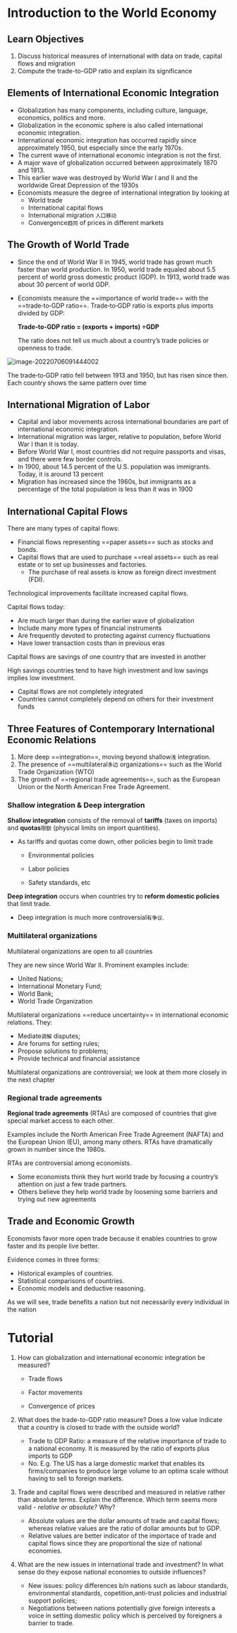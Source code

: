 # Introduction to the World Economy

## Learn Objectives

1. Discuss historical measures of international with data on trade, capital flows and migration
2. Compute the trade-to-GDP ratio and explain its significance

## Elements of International Economic Integration

- Globalization has many components, including culture, language, economics, politics and more.
- Globalization in the economic sphere is also called international economic integration.
- International economic integration has occurred rapidly since approximately 1950, but especially since the early 1970s.
- The current wave of international economic integration is not the first.
- A major wave of globalization occurred between approximately 1870 and 1913.
- This earlier wave was destroyed by World War I and II and the worldwide Great Depression of the 1930s
- Economists measure the degree of  international integration by looking at 
  - World trade
  - International capital flows
  - International migration `人口移动`
  - Convergence`趋同` of prices in different markets

## The Growth of World Trade

- Since the end of World War II in 1945, world trade has grown much faster than world production. In 1950, world trade equaled about 5.5 percent of world gross domestic product (GDP). In 1913, world trade was about 30 percent of world GDP.

- Economists measure the ==importance of world trade== with the ==trade‐to‐GDP ratio==. Trade‐to‐GDP ratio is exports plus imports divided by GDP:

  **Trade‐to‐GDP ratio = (exports + imports) ÷GDP**

  The ratio does not tell us much about a country’s trade policies or openness to trade.

![image-20220706091444002](./img/image-20220706091444002.png)

The trade‐to‐GDP ratio fell between 1913 and 1950, but has risen since then.
Each country shows the same pattern over time

## International Migration of Labor

- Capital and labor movements across international boundaries are part of international economic integration.
- International migration was larger, relative to population, before World War I than it is today.
- Before World War I, most countries did not require passports and visas, and there were few border controls.
- In 1900, about 14.5 percent of the U.S. population was immigrants. Today, it is around 13 percent
- Migration has increased since the 1960s, but immigrants as a percentage of the total population is less than it was in 1900

## International Capital Flows

There are many types of capital flows:

- Financial flows representing ==paper assets== such as stocks and bonds.
- Capital flows that are used to purchase ==real assets== such as real estate or to set up businesses and factories.
  - The purchase of real assets is know as foreign direct investment (FDI).

Technological improvements facilitate increased capital flows.

Capital flows today:

- Are much larger than during the earlier wave of globalization
- Include many more types of financial instruments
- Are frequently devoted to protecting against currency fluctuations
- Have lower transaction costs than in previous eras

Capital flows are savings of one country that are invested in another

High savings countries tend to have high investment and low savings implies low investment.

- Capital flows are not completely integrated
- Countries cannot completely depend on others for their investment funds

## Three Features of Contemporary International Economic Relations

1. More deep ==integration==, moving beyond shallow`浅` integration.
2. The presence of ==multilateral`多边` organizations== such as the World Trade Organization (WTO)
3. The growth of ==regional trade agreements==, such as the European Union or the North American Free Trade Agreement.

### Shallow integration & Deep intergration

**Shallow integration** consists of the removal of **tariffs** (taxes on imports) and **quotas**`限额` (physical limits on import quantities).

- As tariffs and quotas come down, other policies begin to limit trade

  - Environmental policies

  - Labor policies

  - Safety standards, etc

**Deep integration** occurs when countries try to **reform domestic policies** that limit trade.

- Deep integration is much more controversial`有争议`.

### Multilateral organizations

Multilateral organizations are open to all countries

They are new since World War II. Prominent examples include:

- United Nations;
- International Monetary Fund;
- World Bank;
- World Trade Organization

Multilateral organizations ==reduce uncertainty== in international economic relations. They:

- Mediate`调解` disputes;
- Are forums for setting rules;
- Propose solutions to problems;
- Provide technical and financial assistance

Multilateral organizations are controversial; we look at them more closely in the next chapter

### Regional trade agreements

**Regional trade agreements** (RTAs) are composed of countries that give special market access to each other.

Examples include the North American Free Trade Agreement (NAFTA) and the European Union (EU), among many others.
RTAs have dramatically grown in number since the 1980s.

RTAs are controversial among economists.

- Some economists think they hurt world trade by focusing a country’s attention on just a few trade partners.
- Others believe they help world trade by loosening some barriers and trying out new agreements

## Trade and Economic Growth

Economists favor more open trade because it enables countries to grow faster and its people live better.

Evidence comes in three forms:

- Historical examples of countries.
- Statistical comparisons of countries.
- Economic models and deductive reasoning.

As we will see, trade benefits a nation but not necessarily every individual in the nation

# Tutorial

1. How can globalization and international economic integration be measured?

   - Trade flows

   - Factor movements

   - Convergence of prices

2. What does the trade-to-GDP ratio measure? Does a low value indicate that a country is closed to trade with the outside world?

   - Trade to GDP Ratio: a measure of the relative importance of trade to a national economy. It is measured by the ratio of exports plus imports to GDP
   - No. E.g. The US has a large domestic market that enables its firms/companies to produce large volume to an optima scale without having to sell to foreign markets.

3. Trade and capital flows were described and measured in relative rather than absolute terms. Explain the difference. Which term seems more valid - *relative or absolute?* Why?

   - Absolute values are the dollar amounts of trade and capital flows; 
     whereas relative values are the ratio of dollar amounts but to GDP.
   - Relative values are better indicator of the importace of trade and capital flows since they are proportional the size of national economies. 

4. What are the new issues in international trade and investment? In what sense do they expose national economies to outside influences?

   - New issues: policy differences b/n nations such as labour standards, environmental standards, copetition,anti-trust policies and industrial support policies; 
   - Negotiations between nations potentially give foreign interests a voice in setting domestic policy which is perceived by foreigners a barrier to trade.
